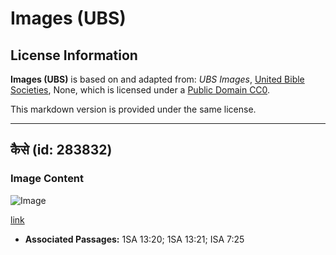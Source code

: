 # Images (UBS)

## License Information

**Images (UBS)** is based on and adapted from: _UBS Images_, [United Bible Societies](https://unitedbiblesocieties.org/), None, which is licensed under a [Public Domain CC0](https://creativecommons.org/public-domain/cc0/).

This markdown version is provided under the same license.



--------------------------------

## कैसे (id: 283832)

### Image Content

![Image](https://cdn.aquifer.bible/aquifer-content/resources/Media/WEB-0328_hoe.jpg)

[link](https://cdn.aquifer.bible/aquifer-content/resources/Media/WEB-0328_hoe.jpg)

* **Associated Passages:** 1SA 13:20; 1SA 13:21; ISA 7:25

